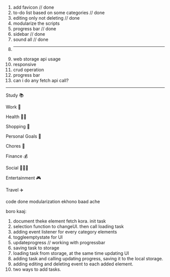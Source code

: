 1. add favicon // done
2. to-do list based on some categories  // done
3. editing only not deleting  // done
4. modularize the scripts
5. progress bar // done
6. sidebar  // done
7. sound all // done 
8. -----------------------------------
9. web storage api usage
10. responsive
11. crud operation
12. progress bar
13. can i do any fetch api call?
    
---------------------------------------

Study 📚

Work 💼

Health 🏃‍♂️

Shopping 🛒

Personal Goals 🎯

Chores 🧹

Finance 💰

Social 🧑‍🤝‍🧑

Entertainment 🎮

Travel ✈️


code done
modularization ekhono baad ache


boro kaaj: 

1. document theke element fetch kora. init task
2. selection function to changeUI. then call loading task
3. adding event listener for every category elements
4. toggleemptystate for UI
5. updateprogress  // working with progressbar
6. saving task to storage
7. loading task from storage, at the same time updating UI
8. adding task and calling updating progress, saving it to the local storage.
9. adding editing and deleting event to each added element.
10. two ways to add tasks. 
